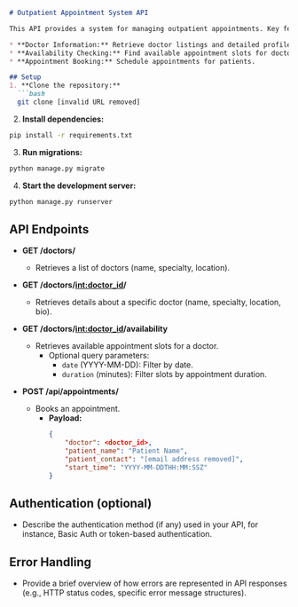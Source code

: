 

```markdown
# Outpatient Appointment System API

This API provides a system for managing outpatient appointments. Key features include:

* **Doctor Information:** Retrieve doctor listings and detailed profiles.
* **Availability Checking:** Find available appointment slots for doctors, with optional filtering by date and duration.
* **Appointment Booking:** Schedule appointments for patients.

## Setup
1. **Clone the repository:**
  ```bash
  git clone [invalid URL removed]
  ```
2. **Install dependencies:**
  ```bash
  pip install -r requirements.txt 
  ```
3. **Run migrations:**
  ```bash
  python manage.py migrate
  ```
4. **Start the development server:**
  ```bash
  python manage.py runserver
  ```

## API Endpoints

* **GET /doctors/**
   * Retrieves a list of doctors (name, specialty, location).

* **GET /doctors/<int:doctor_id>/**  
   * Retrieves details about a specific doctor (name, specialty, location, bio).

* **GET /doctors/<int:doctor_id>/availability**
   * Retrieves available appointment slots for a doctor.
      * Optional query parameters:
          * `date` (YYYY-MM-DD): Filter by date.
          * `duration` (minutes): Filter slots by appointment duration.

* **POST /api/appointments/** 
   *  Books an appointment.
      *  **Payload:**
           ```json
           {
               "doctor": <doctor_id>,  
               "patient_name": "Patient Name",
               "patient_contact": "[email address removed]",
               "start_time": "YYYY-MM-DDTHH:MM:SSZ" 
           }
           ```

## Authentication (optional)

* Describe the authentication method (if any) used in your API, for instance, Basic Auth or token-based authentication.

## Error Handling

*   Provide a brief overview of how errors are represented in API responses (e.g., HTTP status codes, specific error message structures).







